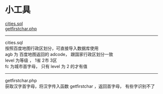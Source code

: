 # 小工具

<a href="#cities">cities.sql</a><br />
<a href="#getfc">getfirstchar.php</a><br />


-----

<a name="cities">cities.sql</a><br />
按照百度地图行政区划分，可直接导入数据库使用<br />
agb 为 百度地图返回的 adcode， 跟国家行政区划分一致<br />
level 为等级 ， 1省 2市 3区<br />
fc 为城市首字母， 只有 level 为 2 的才有值<br />

------

<a name="getfc">getfirstchar.php</a><br />
获取汉字首字母，将汉字传入函数 getfirstchar ，返回首字母， 有些字识别不了<br />
